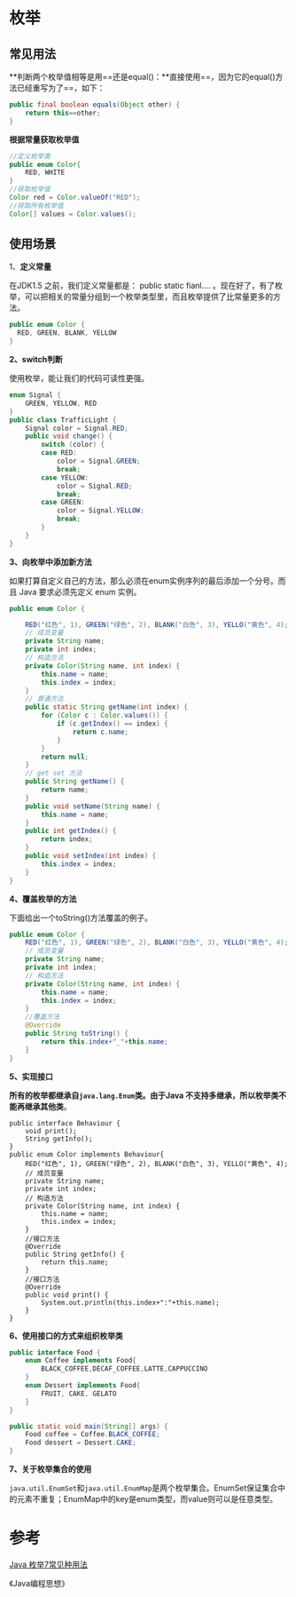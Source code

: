 # 枚举

## 常见用法

**判断两个枚举值相等是用==还是equal\(\)：**直接使用==，因为它的equal\(\)方法已经重写为了==，如下：

```java
public final boolean equals(Object other) {
    return this==other;
}
```

**根据常量获取枚举值**

```java
//定义枚举类
public enum Color{
    RED, WHITE
}
//获取枚举值
Color red = Color.valueOf("RED");
//获取所有枚举值
Color[] values = Color.values();
```

## 使用场景

1、**定义常量**

在JDK1.5 之前，我们定义常量都是： public static fianl…. 。现在好了，有了枚举，可以把相关的常量分组到一个枚举类型里，而且枚举提供了比常量更多的方法。

```java
public enum Color {  
  RED, GREEN, BLANK, YELLOW  
}  
```

**2、switch判断**

使用枚举，能让我们的代码可读性更强。

```java
enum Signal {  
    GREEN, YELLOW, RED  
}  
public class TrafficLight {  
    Signal color = Signal.RED;  
    public void change() {  
        switch (color) {  
        case RED:  
            color = Signal.GREEN;  
            break;  
        case YELLOW:  
            color = Signal.RED;  
            break;  
        case GREEN:  
            color = Signal.YELLOW;  
            break;  
        }  
    }  
}  

```

**3、向枚举中添加新方法**

如果打算自定义自己的方法，那么必须在enum实例序列的最后添加一个分号。而且 Java 要求必须先定义 enum 实例。

```java
public enum Color {  

    RED("红色", 1), GREEN("绿色", 2), BLANK("白色", 3), YELLO("黄色", 4);  
    // 成员变量  
    private String name;  
    private int index;  
    // 构造方法  
    private Color(String name, int index) {  
        this.name = name;  
        this.index = index;  
    }  
    // 普通方法  
    public static String getName(int index) {  
        for (Color c : Color.values()) {  
            if (c.getIndex() == index) {  
                return c.name;  
            }  
        }  
        return null;  
    }  
    // get set 方法  
    public String getName() {  
        return name;  
    }  
    public void setName(String name) {  
        this.name = name;  
    }  
    public int getIndex() {  
        return index;  
    }  
    public void setIndex(int index) {  
        this.index = index;  
    }  
}  

```

**4、覆盖枚举的方法**

下面给出一个toString\(\)方法覆盖的例子。

```java
public enum Color {  
    RED("红色", 1), GREEN("绿色", 2), BLANK("白色", 3), YELLO("黄色", 4);  
    // 成员变量  
    private String name;  
    private int index;  
    // 构造方法  
    private Color(String name, int index) {  
        this.name = name;  
        this.index = index;  
    }  
    //覆盖方法  
    @Override  
    public String toString() {  
        return this.index+"_"+this.name;  
    }  
}  

```

**5、实现接口**

**所有的枚举都继承自`java.lang.Enum`类。由于Java 不支持多继承，所以枚举类不能再继承其他类**。

```
public interface Behaviour {  
    void print();  
    String getInfo();  
}  
public enum Color implements Behaviour{  
    RED("红色", 1), GREEN("绿色", 2), BLANK("白色", 3), YELLO("黄色", 4);  
    // 成员变量  
    private String name;  
    private int index;  
    // 构造方法  
    private Color(String name, int index) {  
        this.name = name;  
        this.index = index;  
    }  
    //接口方法  
    @Override  
    public String getInfo() {  
        return this.name;  
    }  
    //接口方法  
    @Override  
    public void print() {  
        System.out.println(this.index+":"+this.name);  
    }  
}  

```

**6、使用接口的方式来组织枚举类**

```java
public interface Food { 
    enum Coffee implements Food{  
        BLACK_COFFEE,DECAF_COFFEE,LATTE,CAPPUCCINO  
    }  
    enum Dessert implements Food{  
        FRUIT, CAKE, GELATO  
    }  
}  

public static void main(String[] args) {
    Food coffee = Coffee.BLACK_COFFEE;
    Food dessert = Dessert.CAKE;
}
```

**7、关于枚举集合的使用**

`java.util.EnumSet`和`java.util.EnumMap`是两个枚举集合。EnumSet保证集合中的元素不重复；EnumMap中的key是enum类型，而value则可以是任意类型。



# 参考

[Java 枚举7常见种用法](http://blog.lichengwu.cn/java/2011/09/26/the-usage-of-enum-in-java/)

《Java编程思想》



  




  




